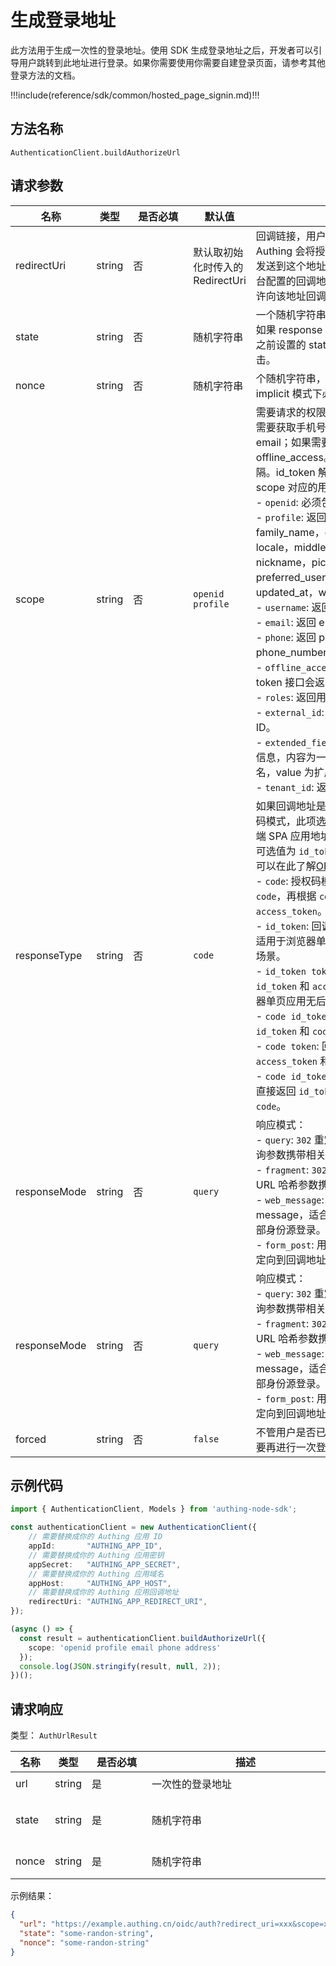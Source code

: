 # 生成登录地址

<LastUpdated />

此方法用于生成一次性的登录地址。使用 SDK 生成登录地址之后，开发者可以引导用户跳转到此地址进行登录。如果你需要使用你需要自建登录页面，请参考其他登录方法的文档。

!!!include(reference/sdk/common/hosted_page_signin.md)!!!

## 方法名称

`AuthenticationClient.buildAuthorizeUrl`

## 请求参数

| 名称 | 类型 | <div style="width:80px">是否必填</div> | 默认值 | <div style="width:300px">描述</div> | <div style="width:200px"></div>示例值</div> |
| ---- | ---- | ---- | ---- | ---- | ---- |
| redirectUri | string | 否 | 默认取初始化时传入的 RedirectUri | 回调链接，用户在 Authing 认证成功后，Authing 会将授权码以 URL query 的形式发送到这个地址。这个值必须出现在控制台配置的回调地址中，否则 Authing 不允许向该地址回调。 | `https://you_domain.com/callback` |
| state | string | 否 | 随机字符串 | 一个随机字符串，用于防范 CSRF 攻击，如果 response 中的 state 值和发送请求之前设置的 state 值不同，说明受到攻击。 | `some-randon-string` |
| nonce | string | 否 | 随机字符串 | 个随机字符串，用于防范 Replay 攻击，implicit 模式下必填。 | `some-randon-string` |
| scope | string | 否 | `openid profile` | 需要请求的权限，必须包含 openid。如果需要获取手机号和 email 需要包含 phone email；如果需要 refresh_token 需要包含 offline_access。多个 scope 请用空格分隔。id_token 解码后的内容中会包含这些 scope 对应的用户信息相关的字段。<br>- `openid`: 必须包含。<br>- `profile`: 返回 birthdate，family_name，gender，given_name，locale，middle_name，name，nickname，picture，preferred_username，profile，updated_at，website，zoneinfo 字段。<br>- `username`: 返回 username。<br>- `email`: 返回 email，email_verified。<br>- `phone`: 返回 phone_number, phone_number_verified。<br>- `offline_access`: 如果存在此参数，token 接口会返回 refresh_token 字段。<br>- `roles`: 返回用户的角色列表。<br>- `external_id`: 用户在原有系统的用户 ID。<br>- `extended_fields`: 返回用户的扩展字段信息，内容为一个对象，key 为扩展字段名，value 为扩展字段值。<br>- `tenant_id`: 返回用户的租户 ID。<br> | `openid profile` |
| responseType | string | 否 | `code` | 如果回调地址是后端服务地址，选择授权码模式，此项选 `code`；如果回调地址是前端 SPA 应用地址，选择隐式模式，此项填可选值为 `id_token`, `id_token token`。你可以在此了解[OIDC 相关规范](https://openid.net/specs/openid-connect-core-1_0.html#AuthorizationExamples)。<br>- `code`: 授权码模式，回调时只返回 `code`，再根据 `code` 换取 `id_token` 和 `access_token`。<br>- `id_token`: 回调时直接返回 `id_token`，适用于浏览器单页应用无后端服务交互的场景。<br>- `id_token token`: 回调时直接返回 `id_token` 和 `access_token`，适用于浏览器单页应用无后端服务交互的场景。<br>- `code id_token`: 回调时直接返回 `id_token` 和 `code`。<br>- `code token`: 回调时直接返回 `access_token` 和 `code`。<br>- `code id_token access_token`: 回调时直接返回 `id_token`、`access_token` 和 `code`。 | `code` |
| responseMode | string | 否 | `query` | 响应模式：<br>- `query`: `302` 重定向到回调地址，通过查询参数携带相关信息。<br>- `fragment`: `302` 重定向到回调地址，通过 URL 哈希参数携带相关信息。<br>- `web_message`: 向父窗口发送 post message，适合通过 popup 方式实现外部身份源登录。<br>- `form_post`: 用自动提交表单将客户端重定向到回调地址，表单中携带相关信息。 | `query` |
| responseMode | string | 否 | `query` | 响应模式：<br>- `query`: `302` 重定向到回调地址，通过查询参数携带相关信息。<br>- `fragment`: `302` 重定向到回调地址，通过 URL 哈希参数携带相关信息。<br>- `web_message`: 向父窗口发送 post message，适合通过 popup 方式实现外部身份源登录。<br>- `form_post`: 用自动提交表单将客户端重定向到回调地址，表单中携带相关信息。 | `query` |
| forced | string | 否 | `false` | 不管用户是否已经登录，强制要求用户需要再进行一次登录。 | `false` |

## 示例代码

```typescript
import { AuthenticationClient, Models } from 'authing-node-sdk';

const authenticationClient = new AuthenticationClient({
	// 需要替换成你的 Authing 应用 ID
	appId:       "AUTHING_APP_ID",
	// 需要替换成你的 Authing 应用密钥
	appSecret:   "AUTHING_APP_SECRET",
	// 需要替换成你的 Authing 应用域名
	appHost:     "AUTHING_APP_HOST",
	// 需要替换成你的 Authing 应用回调地址
	redirectUri: "AUTHING_APP_REDIRECT_URI",
});

(async () => {
  const result = authenticationClient.buildAuthorizeUrl({
    scope: 'openid profile email phone address'
  });
  console.log(JSON.stringify(result, null, 2));
})();
```

## 请求响应

类型： `AuthUrlResult`

| 名称 | 类型 | <div style="width:80px">是否必填</div> | <div style="width:300px">描述</div> | <div style="width:200px">示例值</div> |
| ---- |  ---- | ---- | ---- | ---- |
| url | string | 是 | 一次性的登录地址   |  `https://example.authing.cn/oidc/auth?redirect_uri=xxx&scope=xxx&client_id=xxx` |
| state | string | 是 | 随机字符串 | 一个随机字符串，用于防范 CSRF 攻击，如果 response 中的 state 值和发送请求之前设置的 state 值不同，说明受到攻击。 | `some-randon-string` |
| nonce | string | 是 | 随机字符串 | 个随机字符串，用于防范 Replay 攻击，implicit 模式下必填。 | `some-randon-string` |

示例结果：

```json
{
  "url": "https://example.authing.cn/oidc/auth?redirect_uri=xxx&scope=xxx&client_id=xxx",
  "state": "some-randon-string",
  "nonce": "some-randon-string"
}
```

